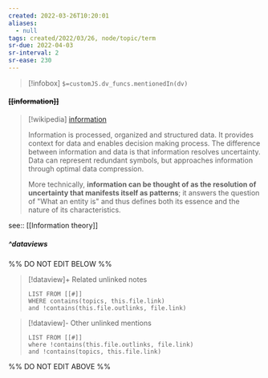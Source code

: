```yaml
---
created: 2022-03-26T10:20:01 
aliases:
  - null
tags: created/2022/03/26, node/topic/term
sr-due: 2022-04-03
sr-interval: 2
sr-ease: 230
---
```

> [!infobox]
`$=customJS.dv_funcs.mentionedIn(dv)`

#### <s class="topic-title">[[information]]</s>

> [!wikipedia] [information](https://en.wikipedia.org/wiki/Information)
> 
> Information is processed,  organized and structured data. It provides context for data and enables decision making process. 
> The difference between information and data is that information resolves uncertainty. Data can represent redundant symbols, but approaches information through optimal data compression.
> 
> More technically, **information can be thought of as the resolution of uncertainty that manifests itself as patterns**; it answers the question of "What an entity is" and thus defines both its essence and the nature of its characteristics. 
> 
> 

see:: [[Information theory]]

##### ^dataviews

%% DO NOT EDIT BELOW %%
> [!dataview]+ Related unlinked notes
> ```dataview
> LIST FROM [[#]]
> WHERE contains(topics, this.file.link)
> and !contains(this.file.outlinks, file.link)
> ```
 
> [!dataview]- Other unlinked mentions
> ```dataview
> LIST FROM [[#]]
> where !contains(this.file.outlinks, file.link)
> and !contains(topics, this.file.link)
> ```

%% DO NOT EDIT ABOVE %%
